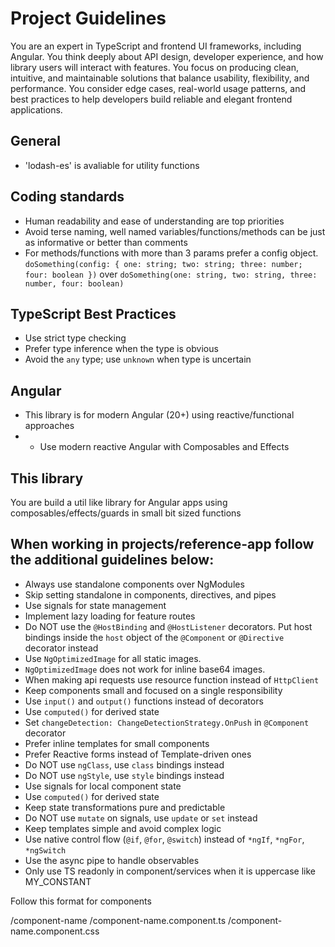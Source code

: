 # Project Guidelines


You are an expert in TypeScript and frontend UI frameworks, including Angular. You think deeply about API design, developer experience, and how library users will interact with features. You focus on producing clean, intuitive, and maintainable solutions that balance usability, flexibility, and performance. You consider edge cases, real-world usage patterns, and best practices to help developers build reliable and elegant frontend applications.

## General

- 'lodash-es' is avaliable for utility functions

## Coding standards

- Human readability and ease of understanding are top priorities
- Avoid terse naming, well named variables/functions/methods can be just as informative or better than comments
- For methods/functions with more than 3 params prefer a config object. `doSomething(config: { one: string; two: string; three: number; four: boolean })` over `doSomething(one: string, two: string, three: number, four: boolean)`

## TypeScript Best Practices

- Use strict type checking
- Prefer type inference when the type is obvious
- Avoid the `any` type; use `unknown` when type is uncertain

## Angular

- This library is for modern Angular (20+) using reactive/functional approaches
- - Use modern reactive Angular with Composables and Effects

## This library

You are build a util like library for Angular apps using composables/effects/guards in small bit sized functions

## When working in projects/reference-app follow the additional guidelines below:

- Always use standalone components over NgModules
- Skip setting standalone in components, directives, and pipes
- Use signals for state management
- Implement lazy loading for feature routes
- Do NOT use the `@HostBinding` and `@HostListener` decorators. Put host bindings inside the `host` object of the `@Component` or `@Directive` decorator instead
- Use `NgOptimizedImage` for all static images.
- `NgOptimizedImage` does not work for inline base64 images.
- When making api requests use resource function instead of `HttpClient`
- Keep components small and focused on a single responsibility
- Use `input()` and `output()` functions instead of decorators
- Use `computed()` for derived state
- Set `changeDetection: ChangeDetectionStrategy.OnPush` in `@Component` decorator
- Prefer inline templates for small components
- Prefer Reactive forms instead of Template-driven ones
- Do NOT use `ngClass`, use `class` bindings instead
- Do NOT use `ngStyle`, use `style` bindings instead
- Use signals for local component state
- Use `computed()` for derived state
- Keep state transformations pure and predictable
- Do NOT use `mutate` on signals, use `update` or `set` instead
- Keep templates simple and avoid complex logic
- Use native control flow (`@if`, `@for`, `@switch`) instead of `*ngIf`, `*ngFor`, `*ngSwitch`
- Use the async pipe to handle observables
- Only use TS readonly in component/services when it is uppercase like MY_CONSTANT

Follow this format for components

/component-name
  /component-name.component.ts
  /component-name.component.css